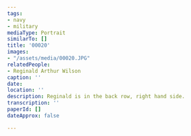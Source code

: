 ```yaml
---
tags:
- navy
- military
mediaType: Portrait
similarTo: []
title: '00020'
images:
- "/assets/media/00020.JPG"
relatedPeople:
- Reginald Arthur Wilson
caption: ''
date: 
location: ''
description: Reginald is in the back row, right hand side.
transcription: ''
paperId: []
dateApprox: false

---
```


